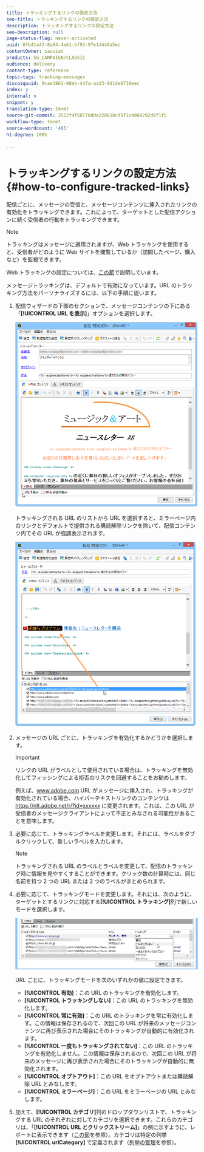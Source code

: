 ```yaml
---
title: トラッキングするリンクの設定方法
seo-title: トラッキングするリンクの設定方法
description: トラッキングするリンクの設定方法
seo-description: null
page-status-flag: never-activated
uuid: 0fb41a43-8a84-4a61-bf93-97e1d448a5ec
contentOwner: sauviat
products: SG_CAMPAIGN/CLASSIC
audience: delivery
content-type: reference
topic-tags: tracking-messages
discoiquuid: 9cae3861-88eb-447a-aa23-9d1de0710eec
index: y
internal: n
snippet: y
translation-type: tm+mt
source-git-commit: 3522f4f50770dde220610cd5f1c4084292d8f1f5
workflow-type: tm+mt
source-wordcount: '465'
ht-degree: 100%

---
```



# トラッキングするリンクの設定方法{#how-to-configure-tracked-links}

配信ごとに、メッセージの受信と、メッセージコンテンツに挿入されたリンクの有効化をトラッキングできます。これによって、ターゲットとした配信アクションに続く受信者の行動をトラッキングできます。

>[!NOTE]
>
>トラッキングはメッセージに適用されますが、Web トラッキングを使用すると、受信者がどのように Web サイトを閲覧しているか（訪問したページ、購入など）を監視できます。
>
>Web トラッキングの設定については、[この節](../../configuration/using/about-web-tracking.md)で説明しています。

メッセージトラッキングは、デフォルトで有効になっています。URL のトラッキング方法をパーソナライズするには、以下の手順に従います。

1. 配信ウィザードの下部のセクションで、メッセージコンテンツの下にある「**[!UICONTROL URL を表示]**」オプションを選択します。

   ![](assets/s_ncs_user_email_del_display_urls.png)

   トラッキングされる URL のリストから URL を選択すると、ミラーページ内のリンクとデフォルトで提供される購読解除リンクを除いて、配信コンテンツ内でその URL が強調表示されます。

   ![](assets/s_ncs_user_email_del_show_urls.png)

1. メッセージの URL ごとに、トラッキングを有効化するかどうかを選択します。

   >[!IMPORTANT]
   >
   >リンクの URL がラベルとして使用されている場合は、トラッキングを無効化してフィッシングによる拒否のリスクを回避することをお勧めします。
   >
   >例えば、www.adobe.com URL がメッセージに挿入され、トラッキングが有効化されている場合、ハイパーテキストリンクのコンテンツは https://nlt.adobe.net/r/?id=xxxxxx に変更されます。これは、この URL が受信者のメッセージクライアントによって不正とみなされる可能性があることを意味します。

1. 必要に応じて、トラッキングラベルを変更します。それには、ラベルをダブルクリックして、新しいラベルを入力します。

   >[!NOTE]
   >
   >トラッキングされる URL のラベルとラベルを変更して、配信のトラッキング時に情報を見やすくすることができます。クリック数の計算時には、同じ名前を持つ 2 つの URL または 2 つのラベルがまとめられます。

1. 必要に応じて、トラッキングモードを変更します。それには、次のように、ターゲットとするリンクに対応する&#x200B;**[!UICONTROL トラッキング]**&#x200B;列で新しいモードを選択します。

   ![](assets/s_ncs_user_select_tracking_mode.png)

   URL ごとに、トラッキングモードを次のいずれかの値に設定できます。

   * **[!UICONTROL 有効]**：この URL のトラッキングを有効化します。
   * **[!UICONTROL トラッキングしない]**：この URL のトラッキングを無効化します。
   * **[!UICONTROL 常に有効]**：この URL のトラッキングを常に有効化します。この情報は保存されるので、次回この URL が将来のメッセージコンテンツに再び表示された場合にそのトラッキングが自動的に有効化されます。
   * **[!UICONTROL 一度もトラッキングされてない]**：この URL のトラッキングを有効化しません。この情報は保存されるので、次回この URL が将来のメッセージに再び表示された場合にそのトラッキングが自動的に無効化されます。
   * **[!UICONTROL オプトアウト]**：この URL をオプトアウトまたは購読解除 URL とみなします。
   * **[!UICONTROL ミラーページ]**：この URL をミラーページの URL とみなします。

1. 加えて、**[!UICONTROL カテゴリ]**&#x200B;列のドロップダウンリストで、トラッキングする URL のそれぞれに対してカテゴリを選択できます。これらのカテゴリは、「**[!UICONTROL URL とクリックストリーム]**」の例に示すように、レポートに表示できます（[この節](../../reporting/using/reports-on-deliveries.md#urls-and-click-streams)を参照）。カテゴリは特定の列挙 **[!UICONTROL urlCategory]** で定義されます（[列挙の管理](../../platform/using/managing-enumerations.md)を参照）。
